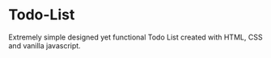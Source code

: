 # Todo-List
Extremely simple designed yet functional Todo List created with HTML, CSS and vanilla javascript. 

